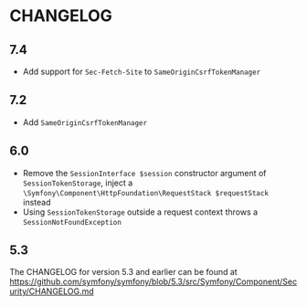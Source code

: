CHANGELOG
=========

7.4
---

 * Add support for `Sec-Fetch-Site` to `SameOriginCsrfTokenManager`

7.2
---

 * Add `SameOriginCsrfTokenManager`

6.0
---

 * Remove the `SessionInterface $session` constructor argument of `SessionTokenStorage`, inject a `\Symfony\Component\HttpFoundation\RequestStack $requestStack` instead
 * Using `SessionTokenStorage` outside a request context throws a `SessionNotFoundException`

5.3
---

The CHANGELOG for version 5.3 and earlier can be found at https://github.com/symfony/symfony/blob/5.3/src/Symfony/Component/Security/CHANGELOG.md
